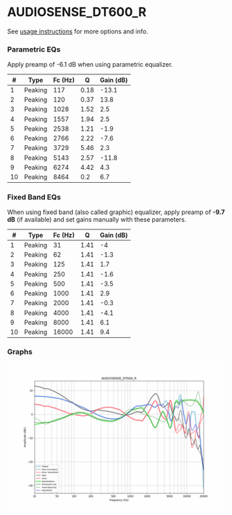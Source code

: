 # AUDIOSENSE_DT600_R
See [usage instructions](https://github.com/jaakkopasanen/AutoEq#usage) for more options and info.

### Parametric EQs
Apply preamp of -6.1 dB when using parametric equalizer.

|   # | Type    |   Fc (Hz) |    Q |   Gain (dB) |
|-----|---------|-----------|------|-------------|
|   1 | Peaking |       117 | 0.18 |       -13.1 |
|   2 | Peaking |       120 | 0.37 |        13.8 |
|   3 | Peaking |      1028 | 1.52 |         2.5 |
|   4 | Peaking |      1557 | 1.94 |         2.5 |
|   5 | Peaking |      2538 | 1.21 |        -1.9 |
|   6 | Peaking |      2766 | 2.22 |        -7.6 |
|   7 | Peaking |      3729 | 5.46 |         2.3 |
|   8 | Peaking |      5143 | 2.57 |       -11.8 |
|   9 | Peaking |      6274 | 4.42 |         4.3 |
|  10 | Peaking |      8464 | 0.2  |         6.7 |

### Fixed Band EQs
When using fixed band (also called graphic) equalizer, apply preamp of **-9.7 dB** (if available) and set gains manually with these parameters.

|   # | Type    |   Fc (Hz) |    Q |   Gain (dB) |
|-----|---------|-----------|------|-------------|
|   1 | Peaking |        31 | 1.41 |        -4   |
|   2 | Peaking |        62 | 1.41 |        -1.3 |
|   3 | Peaking |       125 | 1.41 |         1.7 |
|   4 | Peaking |       250 | 1.41 |        -1.6 |
|   5 | Peaking |       500 | 1.41 |        -3.5 |
|   6 | Peaking |      1000 | 1.41 |         2.9 |
|   7 | Peaking |      2000 | 1.41 |        -0.3 |
|   8 | Peaking |      4000 | 1.41 |        -4.1 |
|   9 | Peaking |      8000 | 1.41 |         6.1 |
|  10 | Peaking |     16000 | 1.41 |         9.4 |

### Graphs
![](./AUDIOSENSE_DT600_R.png)
